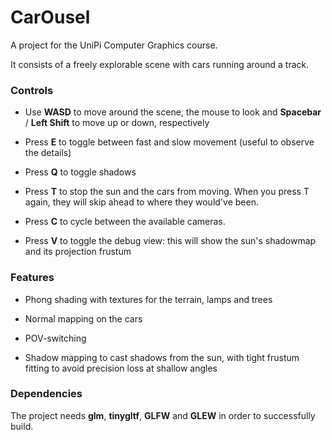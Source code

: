 # CarOusel

A project for the UniPi Computer Graphics course.

It consists of a freely explorable scene with cars running around a track.

### Controls

- Use **WASD** to move around the scene, the mouse to look and **Spacebar** / **Left Shift** to move up or down, respectively

- Press **E** to toggle between fast and slow movement (useful to observe the details)

- Press **Q** to toggle shadows

- Press **T** to stop the sun and the cars from moving. When you press T again, they will skip ahead to where they would've been.

- Press **C** to cycle between the available cameras.

- Press **V** to toggle the debug view: this will show the sun's shadowmap and its projection frustum

### Features

- Phong shading with textures for the terrain, lamps and trees

- Normal mapping on the cars

- POV-switching

- Shadow mapping to cast shadows from the sun, with tight frustum fitting to avoid precision loss at shallow angles 

### Dependencies

The project needs **glm**, **tinygltf**, **GLFW** and **GLEW** in order to successfully build.
